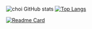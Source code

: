 ![choi GitHub stats](https://github-readme-stats.vercel.app/api?username=coper3976&show_icons=true&theme=vue&count_private=true) [![Top Langs](https://github-readme-stats.vercel.app/api/top-langs/?username=coper3976&langs_count=10&layout=compact&theme=vue)](https://github.com/coper3976/coper3976)
 
[![Readme Card](https://github-readme-stats.vercel.app/api/pin/?username=coper3976&repo=MFC-Calender&show_owner=coper3976&theme=vue)](https://github.com/coper3976/MFC-Calender)


